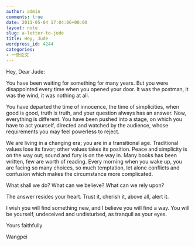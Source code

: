 ```yaml
---
author: admin
comments: true
date: 2011-05-04 17:04:06+00:00
layout: note
slug: a-letter-to-jude
title: Hey, Jude
wordpress_id: 4244
categories:
- 一些论文
---
```


Hey, Dear Jude:

You have been waiting for something for many years. But you were disappointed every time when you opened your door. It was the postman, it was the wind, it was nothing at all.

You have departed the time of innocence, the time of simplicities, when good is good, truth is truth, and your question always has an answer. Now, everything is different. You have been pushed into a stage, on which you have to act yourself, directed and watched by the audience, whose requirements you may feel powerless to reject.

We are living in a changing era; you are in a transitional age. Traditional values lose its favor; other values takes its position.
Peace and simplicity is on the way out; sound and fury is on the way in. Many books has been written, few are worth of reading. Every morning when you wake up, you are facing so many choices, so much temptation, let alone conflicts and confusion which makes the circumstance more complicated.

What shall we do? What can we believe? What can we rely upon?

The answer resides your heart. Trust it, cherish it, above all, alert it.

I wish you will find something new, and I believe you will find a way. You will be yourself, undeceived and undisturbed, as tranquil as your eyes.

Yours faithfully

Wangpei
